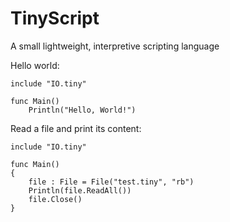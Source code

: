 # TinyScript
A small lightweight, interpretive scripting language

Hello world:

    include "IO.tiny"
    
    func Main()
        Println("Hello, World!")
 
Read a file and print its content:

    include "IO.tiny"
    
    func Main()
    {
        file : File = File("test.tiny", "rb")
        Println(file.ReadAll())
        file.Close()
    }
